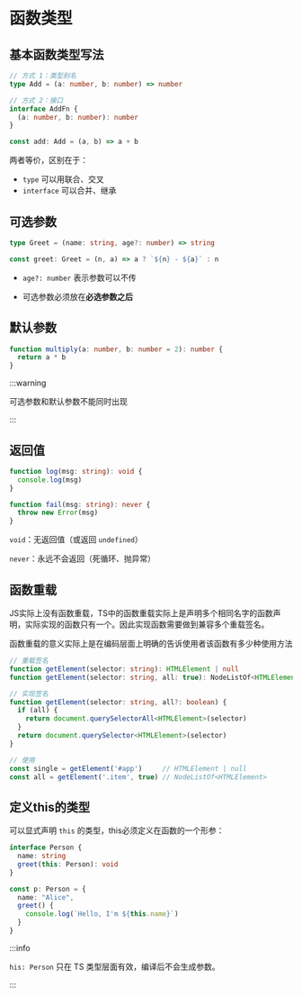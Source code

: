 # 函数类型



## 基本函数类型写法

```ts
// 方式 1：类型别名
type Add = (a: number, b: number) => number

// 方式 2：接口
interface AddFn {
  (a: number, b: number): number
}

const add: Add = (a, b) => a + b

```

两者等价，区别在于：

- `type` 可以用联合、交叉
- `interface` 可以合并、继承



## 可选参数

```ts
type Greet = (name: string, age?: number) => string

const greet: Greet = (n, a) => a ? `${n} - ${a}` : n

```

- `age?: number` 表示参数可以不传

- 可选参数必须放在**必选参数之后**

## 默认参数

```ts
function multiply(a: number, b: number = 2): number {
  return a * b
}

```

:::warning

可选参数和默认参数不能同时出现

:::

## 返回值

```ts
function log(msg: string): void {
  console.log(msg)
}

function fail(msg: string): never {
  throw new Error(msg)
}
```

`void`：无返回值（或返回 `undefined`）

`never`：永远不会返回（死循环、抛异常）

## 函数重载

JS实际上没有函数重载，TS中的函数重载实际上是声明多个相同名字的函数声明，实际实现的函数只有一个。因此实现函数需要做到兼容多个重载签名。

函数重载的意义实际上是在编码层面上明确的告诉使用者该函数有多少种使用方法

```ts
// 重载签名
function getElement(selector: string): HTMLElement | null
function getElement(selector: string, all: true): NodeListOf<HTMLElement>

// 实现签名
function getElement(selector: string, all?: boolean) {
  if (all) {
    return document.querySelectorAll<HTMLElement>(selector)
  }
  return document.querySelector<HTMLElement>(selector)
}

// 使用
const single = getElement('#app')     // HTMLElement | null
const all = getElement('.item', true) // NodeListOf<HTMLElement>

```

## 定义this的类型

可以显式声明 `this` 的类型，this必须定义在函数的一个形参：

```ts
interface Person {
  name: string
  greet(this: Person): void
}

const p: Person = {
  name: "Alice",
  greet() {
    console.log(`Hello, I'm ${this.name}`)
  }
}
```

:::info

`his: Person` 只在 TS 类型层面有效，编译后不会生成参数。

:::